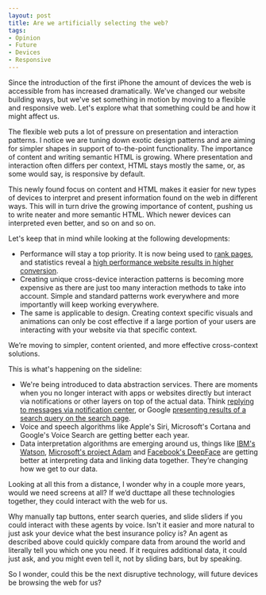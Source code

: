 ```yaml
---
layout: post
title: Are we artificially selecting the web?
tags:
- Opinion
- Future
- Devices
- Responsive
---
```

Since the introduction of the first iPhone the amount of devices the web is accessible from has increased dramatically. We've changed our website building ways, but we've set something in motion by moving to a flexible and responsive web. Let's explore what that something could be and how it might affect us.

The flexible web puts a lot of pressure on presentation and interaction patterns. I notice we are tuning down exotic design patterns and are aiming for simpler shapes in support of to-the-point functionality. The importance of content and writing semantic HTML is growing. Where presentation and interaction often differs per context, HTML stays mostly the same, or, as some would say, is responsive by default. 

This newly found focus on content and HTML makes it easier for new types of devices to interpret and present information found on the web in different ways. This will in turn drive the growing importance of content, pushing us to write neater and more semantic HTML. Which newer devices can interpreted even better, and so on and so on.

Let's keep that in mind while looking at the following developments:

- Performance will stay a top priority. It is now being used to [rank pages](http://googlewebmastercentral.blogspot.nl/2010/04/using-site-speed-in-web-search-ranking.html), and statistics reveal a [high performance website results in higher conversion](https://blog.kissmetrics.com/loading-time/).
- Creating unique cross-device interaction patterns is becoming more expensive as there are just too many interaction methods to take into account. Simple and standard patterns work everywhere and more importantly will keep working everywhere.
- The same is applicable to design. Creating context specific visuals and animations can only be cost effective if a large portion of your users are interacting with your website via that specific context.

We’re moving to simpler, content oriented, and more effective cross-context solutions.

This is what's happening on the sideline:

- We're being introduced to data abstraction services. There are moments when you no longer interact with apps or websites directly but interact via notifications or other layers on top of the actual data. Think [replying to messages via notification center](](http://www.imore.com/interactive-notifications-ios-8-explained)), or Google [presenting results of a search query on the search page](https://www.google.nl/search?q=Mount%20Everest).
- Voice and speech algorithms like Apple's Siri, Microsoft's Cortana and Google's Voice Search are getting better each year.
- Data interpretation algorithms are emerging around us, things like [IBM's Watson](http://www.wired.co.uk/news/archive/2013-02/11/ibm-watson-medical-doctor), [Microsoft's project Adam](http://blogs.microsoft.com/next/2014/07/14/microsoft-research-shows-advances-artificial-intelligence-project-adam/) and [Facebook's DeepFace](http://www.extremetech.com/extreme/178777-facebooks-facial-recognition-software-is-now-as-accurate-as-the-human-brain-but-what-now) are getting better at interpreting data and linking data together. They’re changing how we get to our data.

Looking at all this from a distance, I wonder why in a couple more years, would we need screens at all? If we’d ducttape all these technologies together, they could interact with the web for us.

Why manually tap buttons, enter search queries, and slide sliders if you could interact with these agents by voice. Isn't it easier and more natural to just ask your device what the best insurance policy is? An agent as described above could quickly compare data from around the world and literally tell you which one you need. If it requires additional data, it could just ask, and you might even tell it, not by sliding bars, but by speaking.

So I wonder, could this be the next disruptive technology, will future devices be browsing the web for us?